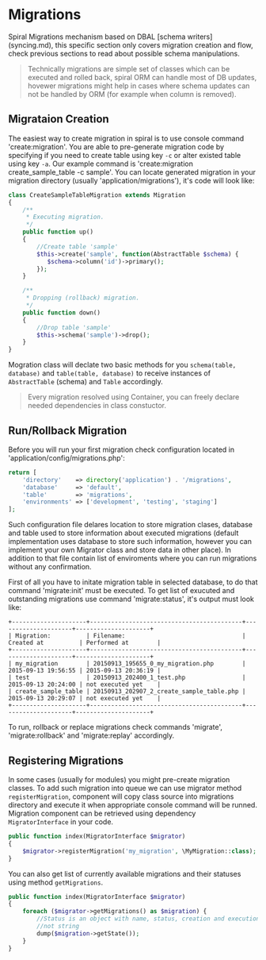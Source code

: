 # Migrations
Spiral Migrations mechanism based on DBAL [schema writers] (syncing.md), this specific section only covers migration creation and flow, check previous sections to read about possible schema manipulations.

> Technically migrations are simple set of classes which can be executed and rolled back, spiral ORM can handle most of DB updates, hovewer migrations might help in cases where schema updates can not be handled by ORM (for example when column is removed).

## Migrataion Creation
The easiest way to create migration in spiral is to use console command 'create:migration'. You are able to pre-generate migration code by specifying if you need to create table using key `-c` or alter existed table using key `-a`. Our example command is 'create:migration create_sample_table -c sample'. You can locate generated migration in your migration directory (usually 'application/migrations'), it's code will look like:

```php
class CreateSampleTableMigration extends Migration 
{
    /**
     * Executing migration.
     */
    public function up()
    {
        //Create table 'sample'
        $this->create('sample', function(AbstractTable $schema) {
           $schema->column('id')->primary();
        });
    }

    /**
     * Dropping (rollback) migration.
     */
    public function down()
    {
        //Drop table 'sample'
        $this->schema('sample')->drop();
    }
}
```

Mogration class will declate two basic methods for you `schema(table, database)` and `table(table, database)` to receive instances of `AbstractTable` (schema) and `Table` accordingly.

> Every migration resolved using Container, you can freely declare needed dependencies in class constuctor.

## Run/Rollback Migration
Before you will run your first migration check configuration located in 'application/config/migrations.php':

```php
return [
    'directory'    => directory('application') . '/migrations',
    'database'     => 'default',
    'table'        => 'migrations',
    'environments' => ['development', 'testing', 'staging']
];
```

Such configuration file delares location to store migration clases, database and table used to store information about executed migrations (default implementation uses database to store such information, however you can implement your own Migrator class and store data in other place). In addition to that file contain list of enviroments where you can run migrations without any confirmation.

First of all you have to initate migration table in selected database, to do that command 'migrate:init' must be executed.
To get list of exucuted and outstanding migrations use command 'migrate:status', it's output must look like:

```
+---------------------+-------------------------------------------+---------------------+---------------------+
| Migration:          | Filename:                                 | Created at          | Performed at        |
+---------------------+-------------------------------------------+---------------------+---------------------+
| my_migration        | 20150913_195655_0_my_migration.php        | 2015-09-13 19:56:55 | 2015-09-13 20:36:19 |
| test                | 20150913_202400_1_test.php                | 2015-09-13 20:24:00 | not executed yet    |
| create_sample_table | 20150913_202907_2_create_sample_table.php | 2015-09-13 20:29:07 | not executed yet    |
+---------------------+-------------------------------------------+---------------------+---------------------+
```

To run, rollback or replace migrations check commands 'migrate', 'migrate:rollback' and 'migrate:replay' accordingly. 

## Registering Migrations
In some cases (usually for modules) you might pre-create migration classes. To add such migration into queue we can use migrator method `registerMigration`, component will copy class source into migrations directory and execute it when appropriate console command will be runned. Migration component can be retrieved using dependency `MigratorInterface` in your code.

```php
public function index(MigratorInterface $migrator)
{
    $migrator->registerMigration('my_migration', \MyMigration::class);
}
```

You can also get list of currently available migrations and their statuses using method `getMigrations`.

```php
public function index(MigratorInterface $migrator)
{
    foreach ($migrator->getMigrations() as $migration) {
        //Status is an object with name, status, creation and execution time,
        //not string
        dump($migration->getState());
    }
}
```
